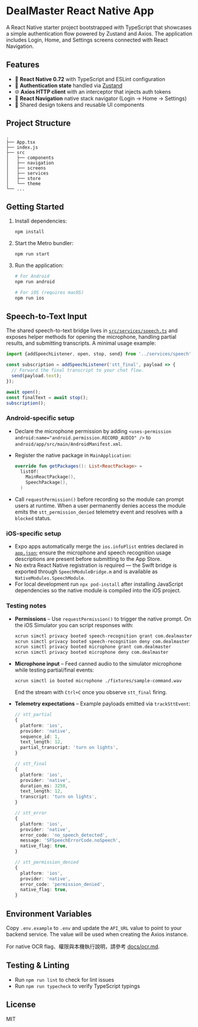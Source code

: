 # DealMaster React Native App

A React Native starter project bootstrapped with TypeScript that showcases a simple authentication flow powered by Zustand and Axios. The application includes Login, Home, and Settings screens connected with React Navigation.

## Features

- 🚀 **React Native 0.72** with TypeScript and ESLint configuration
- 🔐 **Authentication state** handled via [Zustand](https://github.com/pmndrs/zustand)
- 🌐 **Axios HTTP client** with an interceptor that injects auth tokens
- 🧭 **React Navigation** native stack navigator (Login → Home → Settings)
- 🎨 Shared design tokens and reusable UI components

## Project Structure

```
.
├── App.tsx
├── index.js
├── src
│   ├── components
│   ├── navigation
│   ├── screens
│   ├── services
│   ├── store
│   └── theme
└── ...
```

## Getting Started

1. Install dependencies:

   ```bash
   npm install
   ```

2. Start the Metro bundler:

   ```bash
   npm run start
   ```

3. Run the application:

   ```bash
   # For Android
   npm run android

   # For iOS (requires macOS)
   npm run ios
   ```

## Speech-to-Text Input

The shared speech-to-text bridge lives in [`src/services/speech.ts`](src/services/speech.ts) and exposes helper methods for opening the microphone, handling partial results, and submitting transcripts. A minimal usage example:

```ts
import {addSpeechListener, open, stop, send} from '../services/speech';

const subscription = addSpeechListener('stt_final', payload => {
  // Forward the final transcript to your chat flow.
  send(payload.text);
});

await open();
const finalText = await stop();
subscription();
```

### Android-specific setup

- Declare the microphone permission by adding `<uses-permission android:name="android.permission.RECORD_AUDIO" />` to `android/app/src/main/AndroidManifest.xml`.
- Register the native package in `MainApplication`:

  ```kotlin
  override fun getPackages(): List<ReactPackage> =
    listOf(
      MainReactPackage(),
      SpeechPackage(),
    )
  ```

- Call `requestPermission()` before recording so the module can prompt users at runtime. When a user permanently denies access the module emits the `stt_permission_denied` telemetry event and resolves with a `blocked` status.

### iOS-specific setup

- Expo apps automatically merge the `ios.infoPlist` entries declared in [`app.json`](app.json); ensure the microphone and speech recognition usage descriptions are present before submitting to the App Store.
- No extra React Native registration is required — the Swift bridge is exported through `SpeechModuleBridge.m` and is available as `NativeModules.SpeechModule`.
- For local development run `npx pod-install` after installing JavaScript dependencies so the native module is compiled into the iOS project.

### Testing notes

- **Permissions** – Use `requestPermission()` to trigger the native prompt. On the iOS Simulator you can script responses with:

  ```bash
  xcrun simctl privacy booted speech-recognition grant com.dealmaster
  xcrun simctl privacy booted speech-recognition deny com.dealmaster
  xcrun simctl privacy booted microphone grant com.dealmaster
  xcrun simctl privacy booted microphone deny com.dealmaster
  ```

- **Microphone input** – Feed canned audio to the simulator microphone while testing partial/final events:

  ```bash
  xcrun simctl io booted microphone ./fixtures/sample-command.wav
  ```

  End the stream with `Ctrl+C` once you observe `stt_final` firing.

- **Telemetry expectations** – Example payloads emitted via `trackSttEvent`:

  ```ts
  // stt_partial
  {
    platform: 'ios',
    provider: 'native',
    sequence_id: 1,
    text_length: 12,
    partial_transcript: 'turn on lights',
  }

  // stt_final
  {
    platform: 'ios',
    provider: 'native',
    duration_ms: 3250,
    text_length: 12,
    transcript: 'turn on lights',
  }

  // stt_error
  {
    platform: 'ios',
    provider: 'native',
    error_code: 'no_speech_detected',
    message: 'SFSpeechErrorCode.noSpeech',
    native_flag: true,
  }

  // stt_permission_denied
  {
    platform: 'ios',
    provider: 'native',
    error_code: 'permission_denied',
    native_flag: true,
  }
  ```

## Environment Variables

Copy `.env.example` to `.env` and update the `API_URL` value to point to your backend service. The value will be used when creating the Axios instance.

For native OCR flag、權限與本機執行說明，請參考 [docs/ocr.md](docs/ocr.md).

## Testing & Linting

- Run `npm run lint` to check for lint issues
- Run `npm run typecheck` to verify TypeScript typings

## License

MIT
